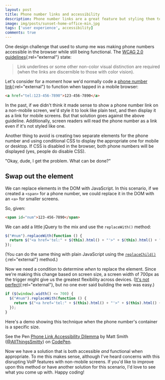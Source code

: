 ```yaml
---
layout: post
title: Phone number links and accessibility
description: Phone number links are a great feature but styling them to not show on larger screens can be an accessibility concern and detected by screen readers. Here's a useful tip on making the links both functional and accessible.
image: img/posts/sunset-home-office-min.jpg
tags: ['user experience', accessibility]
comments: true
---
```


One design challenge that used to stump me was making phone numbers accessible in the browser while still being functional. The [WCAG 2.0 guidelines](https://www.w3.org/TR/WCAG20-TECHS/F73.html#F73-description){:rel="external"} state:

> Link underlines or some other non-color visual distinction are required (when the links are discernible to those with color vision).

Let's consider for a moment how we'd normally code a [phone number link](https://css-tricks.com/the-current-state-of-telephone-links/){:rel="external"} to function when tapped in a mobile browser:

```html
<a href="tel:123-456-7890">123-456-7890</a>
```

In the past, if we didn't think it made sense to show a phone number link on a non-mobile screen, we'd style it to look like plain text, and then display it as a link for mobile screens. But that solution goes against the above guideline. Additionally, screen readers will read the phone number as a link even if it's not styled like one.

Another thing to avoid is creating two separate elements for the phone number and using conditional CSS to display the appropriate one for mobile or desktop. If CSS is disabled in the browser, both phone numbers will be displayed (yes, people do disable CSS).

"Okay, dude, I get the problem. What can be done?"


## Swap out the element

We can replace elements in the DOM with JavaScript. In this scenario, if we created a `<span>` for a phone number, we could replace it in the DOM with an `<a>` for smaller screens.

So, given:

```html
<span id="num">123-456-7890</span>
```

We can add a little jQuery to the mix and use the `replaceWith()` method:

```javascript
$("#num").replaceWith(function () {
  return $("<a href='tel:" + $(this).html() + "'>" + $(this).html() + "</a>");
});
```

(You can do the same thing with plain JavaScript using the [`replaceChild()`](https://developer.mozilla.org/en-US/docs/Web/API/Node/replaceChild){:rel="external"} method.)

Now we need a condition to determine _when_ to replace the element. Since we're making this change based on screen size, a screen width of 700px as the trigger might give us the greatest flexibility across devices. ([It's not perfect](https://css-tricks.com/snippets/css/media-queries-for-standard-devices/){:rel="external"}, but no one ever said building the web was easy.)

```javascript
if ($(window).width() <= 700) {
  $("#num").replaceWith(function () {
    return $("<a href='tel:" + $(this).html() + "'>" + $(this).html() + "</a>");
  });
}
```

Here's a demo showing this technique when the phone number's container is a specific size.

<div class="embed">
  <p data-height="450" data-theme-id="0" data-slug-hash="jYgRqV" data-default-tab="result" data-user="AllThingsSmitty" data-embed-version="2" data-pen-title="Phone Link Accessibility Dilemma" class="codepen">See the Pen <a href="https://codepen.io/AllThingsSmitty/pen/jYgRqV/">Phone Link Accessibility Dilemma</a> by Matt Smith (<a href="https://codepen.io/AllThingsSmitty">@AllThingsSmitty</a>) on <a href="https://codepen.io">CodePen</a>.</p>
  <script async src="https://production-assets.codepen.io/assets/embed/ei.js"></script>
</div>

Now we have a solution that is both accessible _and_ functional when appropriate. To me this makes sense, although I've heard concerns with this disrupting VoIP features with non-mobile screens. If you'd like to improve upon this method or have another solution for this scenario, I'd love to see what you come up with. Happy coding!

